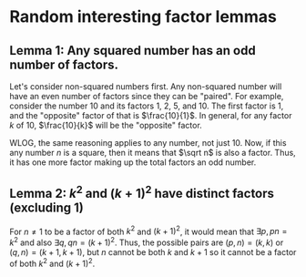 # Random interesting factor lemmas

## Lemma 1: Any squared number has an odd number of factors.

Let's consider non-squared numbers first. Any non-squared number will have an even number of factors since they can be "paired". For example, consider the number 10 and its factors 1, 2, 5, and 10. The first factor is 1, and the "opposite" factor of that is $\frac{10}{1}$. In general, for any factor $k$ of 10, $\frac{10}{k}$ will be the "opposite" factor.

WLOG, the same reasoning applies to any number, not just 10. Now, if this any number $n$ is a square, then it means that $\sqrt n$ is also a factor. Thus, it has one more factor making up the total factors an odd number.

## Lemma 2: $k^2$ and $(k+1)^2$ have distinct factors (excluding 1)

For $n \neq 1$ to be a factor of both $k^2$ and $(k+1)^2$, it would mean that $\exists p, pn = k^2$ and also $\exists q, qn = (k+1)^2$. Thus, the possible pairs are $(p, n) = (k, k)$ or $(q, n) = (k+1, k+1)$, but $n$ cannot be both $k$ and $k+1$ so it cannot be a factor of both $k^2$ and $(k+1)^2$.